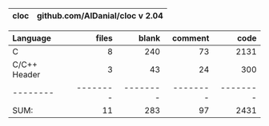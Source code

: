 cloc|github.com/AlDanial/cloc v 2.04
--- | ---

Language|files|blank|comment|code
:-------|-------:|-------:|-------:|-------:
C|8|240|73|2131
C/C++ Header|3|43|24|300
--------|--------|--------|--------|--------
SUM:|11|283|97|2431
